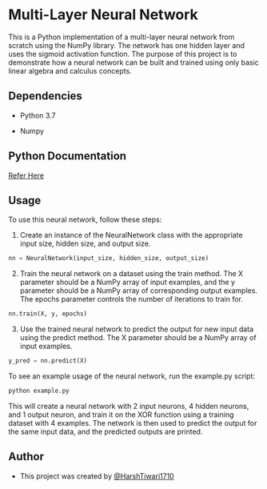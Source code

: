
# Multi-Layer Neural Network

This is a Python implementation of a multi-layer neural network from scratch using the NumPy library. The network has one hidden layer and uses the sigmoid activation function. The purpose of this project is to demonstrate how a neural network can be built and trained using only basic linear algebra and calculus concepts.




## Dependencies

- Python 3.7

* Numpy
## Python Documentation

[Refer Here](https://docs.python.org/3.7/)


## Usage
To use this neural network, follow these steps:

1. Create an instance of the NeuralNetwork class with the appropriate input size, hidden size, and output size.

```python
nn = NeuralNetwork(input_size, hidden_size, output_size)
```
2. Train the neural network on a dataset using the train method. The X parameter should be a NumPy array of input examples, and the y parameter should be a NumPy array of corresponding output examples. The epochs parameter controls the number of iterations to train for.

```python
nn.train(X, y, epochs)
```
3. Use the trained neural network to predict the output for new input data using the predict method. The X parameter should be a NumPy array of input examples.

```python
y_pred = nn.predict(X)
```
To see an example usage of the neural network, run the example.py script:

```python
python example.py
```
This will create a neural network with 2 input neurons, 4 hidden neurons, and 1 output neuron, and train it on the XOR function using a training dataset with 4 examples. The network is then used to predict the output for the same input data, and the predicted outputs are printed.
## Author

- This project was created by [@HarshTiwari1710](https://github.com/HarshTiwari1710)

